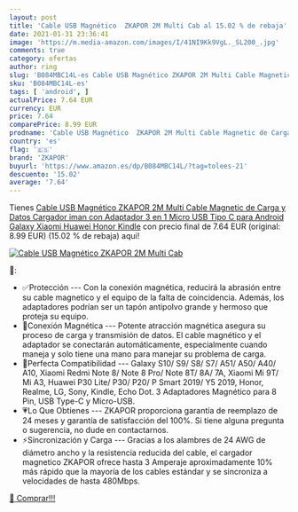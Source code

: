 ```yaml
---
layout: post
title: 'Cable USB Magnético  ZKAPOR 2M Multi Cab al 15.02 % de rebaja'
date: 2021-01-31 23:36:41
image: 'https://m.media-amazon.com/images/I/41NI9Kk9VgL._SL200_.jpg'
comments: true
category: ofertas
author: ring
slug: 'B084MBC14L-es Cable USB Magnético ZKAPOR 2M Multi Cable Magnetic de...'
sku: 'B084MBC14L-es'
tags: [ 'android', ]
actualPrice: 7.64 EUR
currency: EUR
price: 7.64
comparePrice: 8.99 EUR
prodname: 'Cable USB Magnético  ZKAPOR 2M Multi Cable Magnetic de Carga y Datos Cargador iman con Adaptador 3 en 1 Micro USB Tipo C para Android Galaxy  Xiaomi  Huawei  Honor  Kindle'
country: 'es'
flag: '🇪🇸'
brand: 'ZKAPOR'
buyurl: 'https://www.amazon.es/dp/B084MBC14L/?tag=tolees-21'
descuento: '15.02'
average: '7.64'
---
```


Tienes [Cable USB Magnético  ZKAPOR 2M Multi Cable Magnetic de Carga y Datos Cargador iman con Adaptador 3 en 1 Micro USB Tipo C para Android Galaxy  Xiaomi  Huawei  Honor  Kindle](https://www.amazon.es/dp/B084MBC14L/?tag=tolees-21) con precio final de  7.64 EUR (original: 8.99 EUR) (15.02 %  de rebaja) aqui!

[![Cable USB Magnético  ZKAPOR 2M Multi Cab](https://m.media-amazon.com/images/I/41NI9Kk9VgL._SL200_.jpg)](https://www.amazon.es/dp/B084MBC14L/?tag=tolees-21)

🔎:

- ✅Protección --- Con la conexión magnética, reducirá la abrasión entre su cable magnetico y el equipo de la falta de coincidencia. Además, los adaptadores podrían ser un tapón antipolvo grande y hermoso que proteja su equipo.
- 💪Conexión Magnética --- Potente atracción magnética asegura su proceso de carga y transmisión de datos. El cable magnético y el adaptador se conectarán automáticamente, especialmente cuando maneja y solo tiene una mano para manejar su problema de carga.
- 📱Perfecta Compatibilidad --- Galaxy S10/ S9/ S8/ S7/ A51/ A50/ A40/ A10, Xiaomi Redmi Note 8/ Note 8 Pro/ Note 8T/ 8A/ 7A, Xiaomi Mi 9T/ Mi A3, Huawei P30 Lite/ P30/ P20/ P Smart 2019/ Y5 2019, Honor, Realme, LG, Sony, Kindle, Echo Dot. 3 Adaptadores Magnético para 8 Pin, USB Type-C y Micro-USB.
- 💗Lo Que Obtienes --- ZKAPOR proporciona garantía de reemplazo de 24 meses y garantía de satisfacción del 100%. Si tiene alguna pregunta o sugerencia, no dude en contactarnos.
- ⚡Sincronización y Carga --- Gracias a los alambres de 24 AWG de diámetro ancho y la resistencia reducida del cable, el cargador magnetico ZKAPOR ofrece hasta 3 Amperaje aproximadamente 10% más rápido que la mayoría de los cables estándar y se sincroniza a velocidades de hasta 480Mbps.

[🛒 Comprar!!!](https://www.amazon.es/dp/B084MBC14L/?tag=tolees-21)
